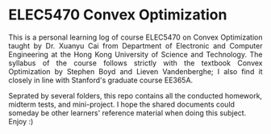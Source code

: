 # ELEC5470 Convex Optimization

<p align="justify">This is a personal learning log of course ELEC5470 on Convex Optimization taught by Dr. Xuanyu Cai from Department of Electronic and Computer Engineering at the Hong Kong University of Science and Technology. The syllabus of the course follows strictly with the textbook Convex Optimization by Stephen Boyd and Lieven Vandenberghe; I also find it closely in line with Stanford's graduate course EE365A.</p>

Seprated by several folders, this repo contains all the conducted homework, midterm tests, and mini-project. I hope the shared documents could someday be other learners' reference material when doing this subject. Enjoy :)
